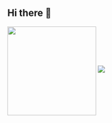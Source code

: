 ## Hi there 👋

<!--
**Albedots/Albedots** is a ✨ _special_ ✨ repository because its `README.md` (this file) appears on your GitHub profile.

Here are some ideas to get you started:

- 🔭 I’m currently working on ...
- 🌱 I’m currently learning ...
- 👯 I’m looking to collaborate on ...
- 🤔 I’m looking for help with ...
- 💬 Ask me about ...
- 📫 How to reach me: ...
- 😄 Pronouns: ...
- ⚡ Fun fact: ...
-->

<article>
<img height=200 align="center" src="https://github-readme-stats.vercel.app/api?username=Albedots&show_icons=true&count_private=true&theme=aura"/>
<img src="https://github-readme-stats.vercel.app/api/top-langs/?username=Albedots&layout=compact&theme=aura"/>
</article>
